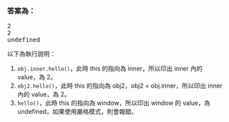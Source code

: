 ### 答案為：
<pre>
2
2
undefined
</pre>
以下為執行說明：
1. `obj.inner.hello()`，此時 this 的指向為 inner，所以印出 inner 內的 value，為 2。
2. `obj2.hello()`，此時 this 的指向為 obj2，obj2 = obj.inner，所以印出 inner 內的 value，為 2。
3. `hello()`，此時 this 的指向為 window，所以印出 window 的 value，為 undefined，如果使用嚴格模式，則會報錯。